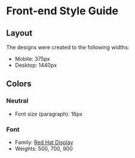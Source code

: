 # Front-end Style Guide

## Layout

The designs were created to the following widths:

- Mobile: 375px
- Desktop: 1440px

## Colors



### Neutral




- Font size (paragraph): 16px

### Font

- Family: [Red Hat Display](https://fonts.google.com/specimen/Red+Hat+Display)
- Weights: 500, 700, 900
